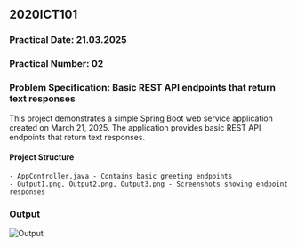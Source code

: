 ## 2020ICT101
### Practical Date: 21.03.2025
### Practical Number: 02
### Problem Specification: Basic REST API endpoints that return text responses

This project demonstrates a simple Spring Boot web service application created on March 21, 2025. The application provides basic REST API endpoints that return text responses.

#### Project Structure
    - AppController.java - Contains basic greeting endpoints
    - Output1.png, Output2.png, Output3.png - Screenshots showing endpoint responses

### Output
![Output](output.png)
